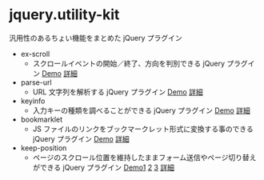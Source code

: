 jquery.utility-kit
==================

汎用性のあるちょい機能をまとめた jQuery プラグイン

- ex-scroll
	- スクロールイベントの開始／終了、方向を判別できる jQuery プラグイン [Demo](http://cyokodog.github.io/jquery.utility-kit/ex-scroll/demo.html) [詳細](http://www.cyokodog.net/blog/ex-scroll-doc/)
- parse-url
	- URL 文字列を解析する jQuery プラグイン [Demo](http://cyokodog.github.io/jquery.utility-kit/parse-url/demo.html) [詳細](http://www.cyokodog.net/blog/parse-url-doc/)
- keyinfo
	- 入力キーの種類を調べることができる jQuery プラグイン [Demo](http://cyokodog.github.io/jquery.utility-kit/keyinfo/demo.html) [詳細](http://www.cyokodog.net/blog/keyinfo-doc/)
- bookmarklet
	- JS ファイルのリンクをブックマークレット形式に変換する事のできる jQuery プラグイン [Demo](http://cyokodog.github.io/jquery.utility-kit/bookmarklet/demo.html) [詳細](http://www.cyokodog.net/blog/bookmarklet-doc/)
- keep-position
	- ページのスクロール位置を維持したままフォーム送信やページ切り替えができる jQuery プラグイン [Demo1](http://cyokodog.github.io/jquery.utility-kit/keep-position/demo.html#demo1) [2](http://cyokodog.github.io/jquery.utility-kit/keep-position/demo.html#demo2) [3](http://cyokodog.github.io/jquery.utility-kit/keep-position/demo.html#demo3) [詳細](http://www.cyokodog.net/blog/keep-position-doc//)

